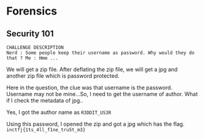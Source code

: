 # Forensics  
## Security 101  

```
CHALLENGE DESCRIPTION
Nerd : Some people keep their username as password. Why would they do that ? Me : Hmm ...
```
We will get a zip file. After deflating the zip file, we will get a jpg and another zip file which is password protected.  

Here in the question, the clue was that username is the password. Username may not be mine...So, I need to get the username of author. What if I check the metadata of jpg..  

Yes, I got the author name as ```R3DDIT_US3R```  

Using this password, I opened the zip and got a jpg which has the flag.  
```inctfj{1ts_4ll_f1ne_tru5t_m3}```
